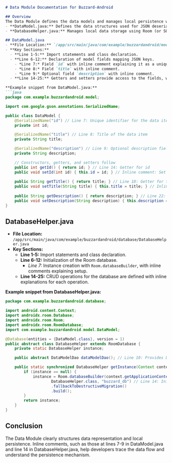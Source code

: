 ```markdown
# Data Module Documentation for Buzzard-Android

## Overview
The Data Module defines the data models and manages local persistence within the Buzzard-Android app. It comprises:
- **DataModel.java:** Defines the data structures used for JSON deserialization.
- **DatabaseHelper.java:** Manages local data storage using Room (or SQLite if Room is not in use).

## DataModel.java
- **File Location:** `/app/src/main/java/com/example/buzzardandroid/model/DataModel.java`
- **Key Sections:**
  - **Line 1-5:** Import statements and class declaration.
  - **Line 6-12:** Declaration of model fields mapping JSON keys.
    - *Line 7:* Field `id` with inline comment explaining it as a unique identifier.
    - *Line 8:* Field `title` with inline comment.
    - *Line 9:* Optional field `description` with inline comment.
  - **Line 14-25:** Getters and setters provide access to the fields, with inline comments detailing their function.

**Example snippet from DataModel.java:**
```java
package com.example.buzzardandroid.model;

import com.google.gson.annotations.SerializedName;

public class DataModel {
    @SerializedName("id") // Line 7: Unique identifier for the data item
    private int id;

    @SerializedName("title") // Line 8: Title of the data item
    private String title;

    @SerializedName("description") // Line 9: Optional description field
    private String description;

    // Constructors, getters, and setters follow
    public int getId() { return id; } // Line 14: Getter for id
    public void setId(int id) { this.id = id; } // Inline comment: Set unique identifier
    
    public String getTitle() { return title; } // Line 18: Getter for title
    public void setTitle(String title) { this.title = title; } // Inline comment: Set title
    
    public String getDescription() { return description; } // Line 22: Getter for description
    public void setDescription(String description) { this.description = description; } // Inline comment: Set description
}
```

## DatabaseHelper.java
- **File Location:** `/app/src/main/java/com/example/buzzardandroid/database/DatabaseHelper.java`
- **Key Sections:**
  - **Line 1-5:** Import statements and class declaration.
  - **Line 6-12:** Initialization of the Room database.
    - *Line 7:* Instance creation with `Room.databaseBuilder`, with inline comments explaining setup.
  - **Line 14-25:** CRUD operations for the database are defined with inline explanations for each operation.

**Example snippet from DatabaseHelper.java:**
```java
package com.example.buzzardandroid.database;

import android.content.Context;
import androidx.room.Database;
import androidx.room.Room;
import androidx.room.RoomDatabase;
import com.example.buzzardandroid.model.DataModel;

@Database(entities = {DataModel.class}, version = 1)
public abstract class DatabaseHelper extends RoomDatabase {
    private static DatabaseHelper instance;

    public abstract DataModelDao dataModelDao(); // Line 10: Provides DAO access

    public static synchronized DatabaseHelper getInstance(Context context) {
        if (instance == null) {
            instance = Room.databaseBuilder(context.getApplicationContext(),
                    DatabaseHelper.class, "buzzard_db") // Line 14: Initializes the Room database
                    .fallbackToDestructiveMigration()
                    .build();
        }
        return instance;
    }
}
```

## Conclusion
The Data Module clearly structures data representation and local persistence. Inline comments, such as those at lines 7-9 in DataModel.java and line 14 in DatabaseHelper.java, help developers trace the data flow and understand the persistence mechanism.
